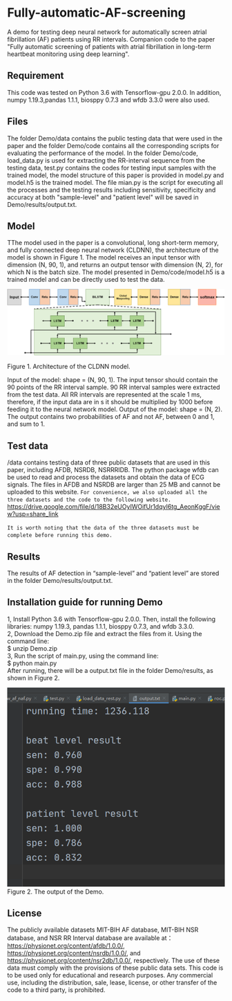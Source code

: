 # Fully-automatic-AF-screening
A demo for testing deep neural network for automatically screen atrial fibrillation (AF) patients using RR intervals. Companion code to the paper "Fully automatic screening of patients with atrial fibrillation in long-term heartbeat monitoring using deep learning".

## Requirement
This code was tested on Python 3.6 with Tensorflow-gpu 2.0.0. In addition, numpy 1.19.3,pandas 1.1.1, biosppy 0.7.3 and wfdb 3.3.0 were also used. 

## Files
The folder Demo/data contains the public testing data that were used in the paper and the folder Demo/code contains all the corresponding scripts for evaluating the performance of the model. In the folder Demo/code, load_data.py is used for extracting the RR-interval sequence from the testing data, test.py contains the codes for testing input samples with the trained model, the model structure of this paper is provided in model.py and model.h5 is the trained model. The file mian.py is the script for executing all the processes and the testing results including sensitivity, specificity and accuracy at both "sample-level" and "patient level" will be saved in Demo/results/output.txt.

## Model
TThe model used in the paper is a convolutional, long short-term memory, and fully connected deep neural network (CLDNN), the architecture of the model is shown in Figure 1. The model receives an input tensor with dimension (N, 90, 1), and returns an output tensor with dimension (N, 2), for which N is the batch size. The model presented in Demo/code/model.h5 is a trained model and can be directly used to test the data.

![image](https://github.com/hustzp/Fully-automatic-AF-screening/blob/main/Source/Figure%201.png?raw=true)

Figure 1. Architecture of the CLDNN model.

Input of the model: shape = (N, 90, 1). The input tensor should contain the 90 points of the RR interval sample. 90 RR interval samples were extracted from the test data. All RR intervals are represented at the scale 1 ms, therefore, if the input data are in s it should be multiplied by 1000 before feeding it to the neural network model.
Output of the model: shape = (N, 2). The output contains two probabilities of AF and not AF, between 0 and 1, and sum to 1. 

## Test data
/data contains testing data of three public datasets that are used in this paper, including AFDB, NSRDB, NSRRRIDB. The python package wfdb can be used to read and process the datasets and obtain the data of ECG signals. The files in AFDB and NSRDB are larger than 25 MB and cannot be uploaded to this website. `For convenience, we also uploaded all the three datasets and the code to the following website.` 
https://drive.google.com/file/d/18B32eUOyIWOifUr1dqyI6tg_AeonKggF/view?usp=share_link

`It is worth noting that the data of the three datasets must be complete before running this demo.`

## Results
The results of AF detection in “sample-level” and “patient level” are stored in the folder Demo/results/output.txt.

## Installation guide for running Demo
1, Install Python 3.6 with Tensorflow-gpu 2.0.0. Then, install the following libraries:  numpy 1.19.3, pandas 1.1.1, biosppy 0.7.3, and wfdb 3.3.0.  
2, Download the Demo.zip file and extract the files from it. Using the command line:  
	$ unzip Demo.zip  
3, Run the script of main.py, using the command line:  
	$ python main.py  
After running, there will be a output.txt file in the folder Demo/results, as shown in Figure 2.

![image](https://github.com/hustzp/AF-detection/blob/main/source/Figure%202.png?raw=true)  
Figure 2. The output of the Demo.

## License
The publicly available datasets MIT-BIH AF database, MIT-BIH NSR database, and NSR RR Interval database are available at：
https://physionet.org/content/afdb/1.0.0/, https://physionet.org/content/nsrdb/1.0.0/, and https://physionet.org/content/nsr2db/1.0.0/, respectively. The use of these data must comply with the provisions of these public data sets. This code is to be used only for educational and research purposes. Any commercial use, including the distribution, sale, lease, license, or other transfer of the code to a third party, is prohibited. 
